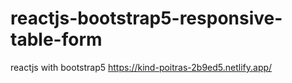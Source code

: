 # reactjs-bootstrap5-responsive-table-form
reactjs with bootstrap5
https://kind-poitras-2b9ed5.netlify.app/

